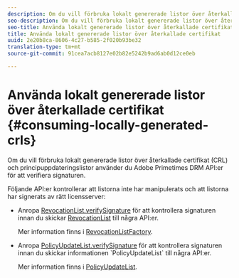 ```yaml
---
description: Om du vill förbruka lokalt genererade listor över återkallade certifikat (CRL) och principuppdateringslistor använder du Adobe Primetimes DRM API:er för att verifiera signaturen.
seo-description: Om du vill förbruka lokalt genererade listor över återkallade certifikat (CRL) och principuppdateringslistor använder du Adobe Primetimes DRM API:er för att verifiera signaturen.
seo-title: Använda lokalt genererade listor över återkallade certifikat
title: Använda lokalt genererade listor över återkallade certifikat
uuid: 2e20b8ca-8606-4c27-b585-2f020b93be32
translation-type: tm+mt
source-git-commit: 91cea7acb8127e02b82e5242b9ad6ab0d12ce0eb

---
```



# Använda lokalt genererade listor över återkallade certifikat {#consuming-locally-generated-crls}

Om du vill förbruka lokalt genererade listor över återkallade certifikat (CRL) och principuppdateringslistor använder du Adobe Primetimes DRM API:er för att verifiera signaturen.

Följande API:er kontrollerar att listorna inte har manipulerats och att listorna har signerats av rätt licensserver:

* Anropa [RevocationList.verifySignature](https://help.adobe.com/en_US/primetime/api/drm-apis/server/javadocs-flashaccess-pro/com/adobe/flashaccess/sdk/revocation/RevocationList.html#verifySignature(java.security.cert.X509Certificate)) för att kontrollera signaturen innan du skickar [RevocationList](https://help.adobe.com/en_US/primetime/api/drm-apis/server/javadocs-flashaccess-pro/com/adobe/flashaccess/sdk/revocation/RevocationList.html) till några API:er.

   Mer information finns i [RevocationListFactory](https://help.adobe.com/en_US/primetime/api/drm-apis/server/javadocs-flashaccess-pro/com/adobe/flashaccess/sdk/revocation/RevocationListFactory.html).

* Anropa [PolicyUpdateList.verifySignature](https://help.adobe.com/en_US/primetime/api/drm-apis/server/javadocs-flashaccess-pro/com/adobe/flashaccess/sdk/policyupdate/PolicyUpdateList.html#verifySignature(java.security.cert.X509Certificate)) för att kontrollera signaturen innan du skickar informationen `PolicyUpdateList` till några API:er.

   Mer information finns i [PolicyUpdateList](https://help.adobe.com/en_US/primetime/api/drm-apis/server/javadocs-flashaccess-pro/com/adobe/flashaccess/sdk/policyupdate/PolicyUpdateList.html).

